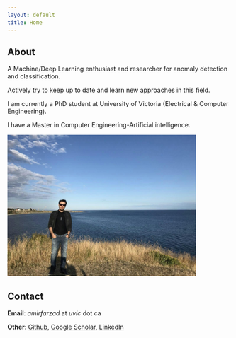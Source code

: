 ```yaml
---
layout: default
title: Home
---
```

## About

<p>A Machine/Deep Learning enthusiast and researcher for anomaly detection and classification. 

Actively try to keep up to date and learn new approaches in this field.</p> 

<p>I am currently a PhD student at University of Victoria (Electrical & Computer Engineering).</p> 

<p>I have a Master in Computer Engineering-Artificial intelligence.</p> 

<img src="controverse/images/amirfarzad.jpg"
     alt="centered image"
     width="426"
     height="320"
     title="Amir Farzad">

## Contact

**Email**: *amirfarzad* at *uvic* dot ca

**Other**: [Github](https://github.com/faamir), [Google Scholar](https://scholar.google.com/citations?user=wxG4QuUAAAAJ&hl=en), [LinkedIn](https://www.linkedin.com/in/amir-farzad-78930481/) 